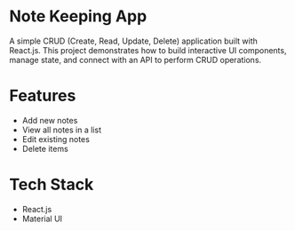 # Note Keeping App

A simple CRUD (Create, Read, Update, Delete) application built with React.js.
This project demonstrates how to build interactive UI components, manage state, and connect with an API to perform CRUD operations.

# Features
- Add new notes
- View all notes in a list
- Edit existing notes
- Delete items

# Tech Stack
- React.js
- Material UI

